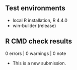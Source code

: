 ## Test environments
* local R installation, R 4.4.0
* win-builder (release)

## R CMD check results

0 errors | 0 warnings | 0 note

* This is a new submission.
